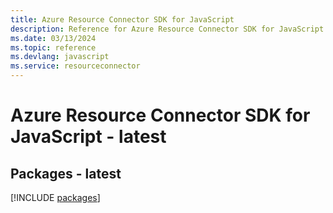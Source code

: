 ```yaml
---
title: Azure Resource Connector SDK for JavaScript
description: Reference for Azure Resource Connector SDK for JavaScript
ms.date: 03/13/2024
ms.topic: reference
ms.devlang: javascript
ms.service: resourceconnector
---
```

# Azure Resource Connector SDK for JavaScript - latest
## Packages - latest
[!INCLUDE [packages](resource-connector-index.md)]